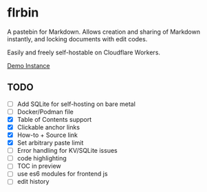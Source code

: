 # flrbin

A pastebin for Markdown. Allows creation and sharing of Markdown instantly, and locking documents with edit codes.

Easily and freely self-hostable on Cloudflare Workers.

[Demo Instance](https://flrbin.yourdomain.dev/)

## TODO
- [ ] Add SQLite for self-hosting on bare metal
- [ ] Docker/Podman file
- [x] Table of Contents support
- [x] Clickable anchor links
- [x] How-to + Source link
- [x] Set arbitrary paste limit
- [ ] Error handling for KV/SQLite issues
- [ ] code highlighting
- [ ] TOC in preview
- [ ] use es6 modules for frontend js
- [ ] edit history
